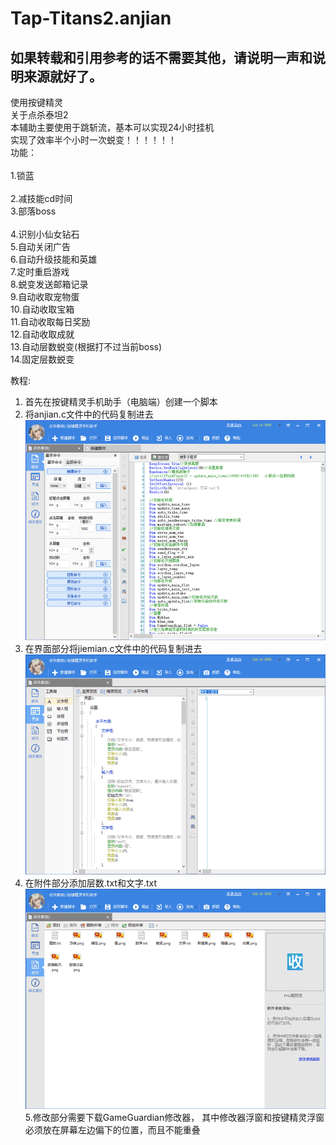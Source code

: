 ﻿# Tap-Titans2.anjian
## 如果转载和引用参考的话不需要其他，请说明一声和说明来源就好了。
使用按键精灵<br />
关于点杀泰坦2<br />
本辅助主要使用于跳斩流，基本可以实现24小时挂机<br />
实现了效率半个小时一次蜕变！！！！！！<br />
功能：<br />	
1.锁蓝<br />	
2.减技能cd时间<br />	
3.部落boss<br />	
4.识别小仙女钻石<br />
5.自动关闭广告<br />
6.自动升级技能和英雄<br />
7.定时重启游戏<br />
8.蜕变发送邮箱记录<br />
9.自动收取宠物蛋<br />
10.自动收取宝箱<br />
11.自动收取每日奖励<br />
12.自动收取成就<br />
13.自动层数蜕变(根据打不过当前boss)<br />
14.固定层数蜕变<br />

教程:
1. 首先在按键精灵手机助手（电脑端）创建一个脚本
2. 将anjian.c文件中的代码复制进去
![image](https://github.com/chiihero/Tap-Titans2.anjian/blob/master/screenshot/screenshot1.png)
3. 在界面部分将jiemian.c文件中的代码复制进去
![image](https://github.com/chiihero/Tap-Titans2.anjian/blob/master/screenshot/screenshot2.png)
4. 在附件部分添加层数.txt和文字.txt
![image](https://github.com/chiihero/Tap-Titans2.anjian/blob/master/screenshot/screenshot3.png)
5.修改部分需要下载GameGuardian修改器，
其中修改器浮窗和按键精灵浮窗必须放在屏幕左边偏下的位置，而且不能重叠
